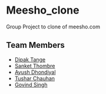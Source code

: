 # Meesho_clone
Group Project to clone of meesho.com

## Team Members 
<ul>
  <li><a href="https://github.com/deep1296">Dipak Tange</a></li>
  <li><a href="https://github.com/SanketThombre">Sanket Thombre</a></li>
  <li><a href="https://github.com/ayush536">Ayush Dhondiyal</a></li>
  <li><a href="https://github.com/Tushar-chauhan198">Tushar Chauhan</a></li>
  <li><a href="https://github.com/govind-01">Govind Singh</a></li>
  
</ul>
